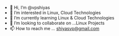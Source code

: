 - 👋 Hi, I’m @vpshiyas
- 👀 I’m interested in Linux, Cloud Technologies
- 🌱 I’m currently learning Linux & Cloud Technologies 
- 💞️ I’m looking to collaborate on ...Linux Projects
- 📫 How to reach me ... shiyasvp@gmail.com

<!---
vpshiyas/vpshiyas is a ✨ special ✨ repository because its `README.md` (this file) appears on your GitHub profile.
You can click the Preview link to take a look at your changes.
--->
